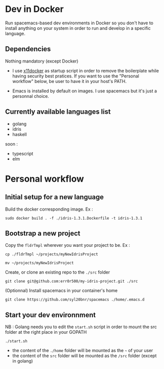 # Dev in Docker

Run spacemacs-based dev environments in Docker so you don't have to install anything on your system in order to run and develop in a specific language.


## Dependencies
Nothing mandatory (except Docker)

- I use [x11docker](https://github.com/mviereck/x11docker) as startup script in order to remove the boilerplate while having security best pratices. If you want to use the "Personal workflow" below, be user to have it in your host's PATH.

- Emacs is installed by default on images. I use spacemacs but it's just a personnal choice.


## Currently available languages list
- golang
- idris
- haskell

soon :
- typescript
- elm

# Personal workflow

## Initial setup for a new language

Build the docker corresponding image. Ex :

`sudo docker build . -f ./idris-1.3.1.Dockerfile -t idris-1.3.1`

## Bootstrap a new project
Copy the `fldrTmpl` wherever you want your project to be. Ex :

```
cp ./fldrTmpl ~/projects/myNewIdrisProject
```

```
mv ~/projects/myNewIdrisProject
```

Create, or clone an existing repo to the `./src` folder

```
git clone git@github.com:err0r500/my-idris-project.git ./src
```

(Optionnal) Install spacemacs in your container's home

```
git clone https://github.com/syl20bnr/spacemacs ./home/.emacs.d
```

## Start your dev environnment

NB : Golang needs you to edit the `start.sh` script in order to mount the src folder at the right place in your GOPATH

```
./start.sh
```

- the content of the `./home` folder will be mounted as the `~` of your user
- the content of the `src` folder will be mounted as the `/src` folder (except in golang)



